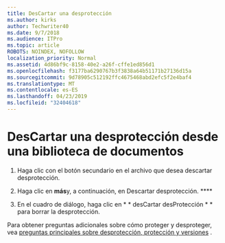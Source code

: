 ```yaml
---
title: DesCartar una desprotección
ms.author: kirks
author: Techwriter40
ms.date: 9/7/2018
ms.audience: ITPro
ms.topic: article
ROBOTS: NOINDEX, NOFOLLOW
localization_priority: Normal
ms.assetid: 4d86bf9c-8158-40e2-a26f-cffe1ed856d1
ms.openlocfilehash: f3177ba6290767b3f3838a64b51171b27136d15a
ms.sourcegitcommit: 9d78905c512192ffc4675468abd2efc5f2e4baf4
ms.translationtype: MT
ms.contentlocale: es-ES
ms.lasthandoff: 04/23/2019
ms.locfileid: "32404618"
---
```

# <a name="discard-a-check-out-from-a-document-library"></a>DesCartar una desprotección desde una biblioteca de documentos

1. Haga clic con el botón secundario en el archivo que desea descartar desprotección.
    
2. Haga clic en **más**y, a continuación, en Descartar desprotección. **** 
    
3. En el cuadro de diálogo, haga clic en * * desCartar desProtección * * para borrar la desprotección. 
    
Para obtener preguntas adicionales sobre cómo proteger y desproteger, vea [preguntas principales sobre desprotección, protección y versiones](https://go.microsoft.com/fwlink/?linkid=2018786) .
  

